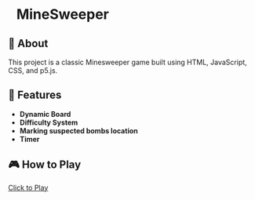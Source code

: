 # <img src="https://p5js.org/assets/img/p5js.svg" height="10"/> MineSweeper <img src="https://p5js.org/assets/img/p5js.svg" height="10"/>

## 📖 About

This project is a classic Minesweeper game built using HTML, JavaScript, CSS, and p5.js.

## 🧨 Features

- **Dynamic Board**
- **Difficulty System**
- **Marking suspected bombs location**
- **Timer**

## 🎮 How to Play

[Click to Play](https://soraasc.github.io/MineSweeper/)
